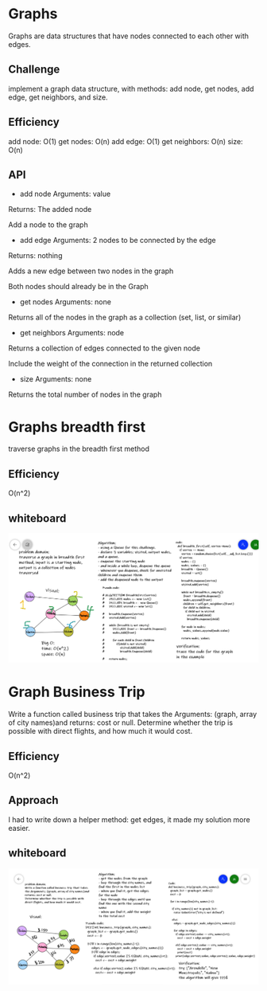 # Graphs
Graphs are data structures that have nodes connected to each other with edges.

## Challenge
implement a graph data structure, with methods: add node, get nodes, add edge, get neighbors, and size.

## Efficiency
add node: O(1)
get nodes: O(n)
add edge: O(1)
get neighbors: O(n)
size: O(n)

## API
- add node
Arguments: value

Returns: The added node

Add a node to the graph

- add edge
Arguments: 2 nodes to be connected by the edge

Returns: nothing

Adds a new edge between two nodes in the graph

Both nodes should already be in the Graph

- get nodes
Arguments: none

Returns all of the nodes in the graph as a collection (set, list, or similar)

- get neighbors
Arguments: node

Returns a collection of edges connected to the given node

Include the weight of the connection in the returned collection

- size
Arguments: none

Returns the total number of nodes in the graph


# Graphs breadth first
traverse graphs in the breadth first method

## Efficiency
O(n^2)

## whiteboard
![whiteboard breadth first](breadth-first_graph.PNG)


# Graph Business Trip
Write a function called business trip that takes the Arguments: (graph, array of city names)and returns: cost or null.
Determine whether the trip is possible with direct flights, and how much it would cost.

## Efficiency
O(n^2)

## Approach
 I had to write down a helper method: get edges, it made my solution more easier.

## whiteboard
![Business Trip](city-trip.PNG)
